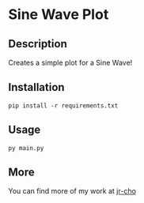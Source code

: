 # Sine Wave Plot

## Description
Creates a simple plot for a Sine Wave!

## Installation
```
pip install -r requirements.txt
```

## Usage
```
py main.py
```

## More
You can find more of my work at [jr-cho](https://github.com/jr-cho)
